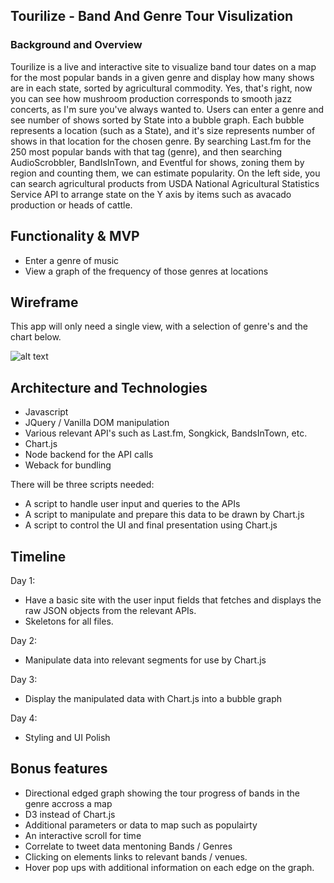 
## Tourilize - Band And Genre Tour Visulization 

### Background and Overview

Tourilize is a live and interactive site to visualize band tour dates on a map for the most popular bands in a given genre and display how many shows are in each state, sorted by agricultural commodity. Yes, that's right, now you can see how mushroom production corresponds to smooth jazz concerts, as I'm sure you've always wanted to. Users can enter a genre and see number of shows sorted by State into a bubble graph. Each bubble represents a location (such as a State), and it's size represents number of shows in that location for the chosen genre. By searching Last.fm for the 250 most popular bands with that tag (genre), and then searching AudioScrobbler, BandIsInTown, and Eventful for shows, zoning them by region and counting them, we can estimate popularity. On the left side, you can search agricultural products from USDA National Agricultural Statistics Service API to arrange state on the Y axis by items such as avacado production or heads of cattle. 

## Functionality & MVP

* Enter a genre of music 
* View a graph of the frequency of those genres at locations 

## Wireframe

This app will only need a single view, with a selection of genre's and the chart below. 

![alt text](https://imgur.com/pOVGJCZ.png)

## Architecture and Technologies
* Javascript 
* JQuery / Vanilla DOM manipulation 
* Various relevant API's such as Last.fm, Songkick, BandsInTown, etc. 
* Chart.js
* Node backend for the API calls
* Weback for bundling

There will be three scripts needed:
* A script to handle user input and queries to the APIs 
* A script to manipulate and prepare this data to be drawn by Chart.js
* A script to control the UI and final presentation using Chart.js

## Timeline 

Day 1:
* Have a basic site with the user input fields that fetches and displays the raw JSON objects from the relevant APIs. 
* Skeletons for all files. 

Day 2:
* Manipulate data into relevant segments for use by Chart.js

Day 3: 
* Display the manipulated data with Chart.js into a bubble graph

Day 4: 
* Styling and UI Polish 

## Bonus features 
* Directional edged graph showing the tour progress of bands in the genre accross a map
* D3 instead of Chart.js
* Additional parameters or data to map such as populairty 
* An interactive scroll for time 
* Correlate to tweet data mentoning Bands / Genres 
* Clicking on elements links to relevant bands / venues. 
* Hover pop ups with additional information on each edge on the graph. 

